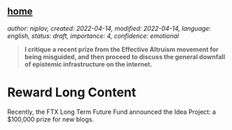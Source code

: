 [home](./index.md)
------------------

*author: niplav, created: 2022-04-14, modified: 2022-04-14, language: english, status: draft, importance: 4, confidence: emotional*

> __I critique a recent prize from the Effective Altruism movement for
being misguided, and then proceed to discuss the general downfall of
epistemic infrastructure on the internet.__

Reward Long Content
====================

Recently, the FTX Long Term Future Fund announced the Idea Project:
a $100,000 prize for new blogs.
